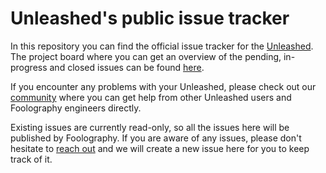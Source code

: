 # Unleashed's public issue tracker

In this repository you can find the official issue tracker for the [Unleashed](https://www.foolography.com/products/unleashed/). The project board where you can get an overview of the pending, in-progress and closed issues can be found [here](https://github.com/foolography/unleashed-issue-tracker/projects/1).

If you encounter any problems with your Unleashed, please check out our [community](https://www.foolography.com/community/) where you can get help from other Unleashed users and Foolography engineers directly.

Existing issues are currently read-only, so all the issues here will be published by Foolography. If you are aware of any issues, please don't hesitate to [reach out](https://www.foolography.com/community/viewforum.php?f=13) and we will create a new issue here for you to keep track of it.
